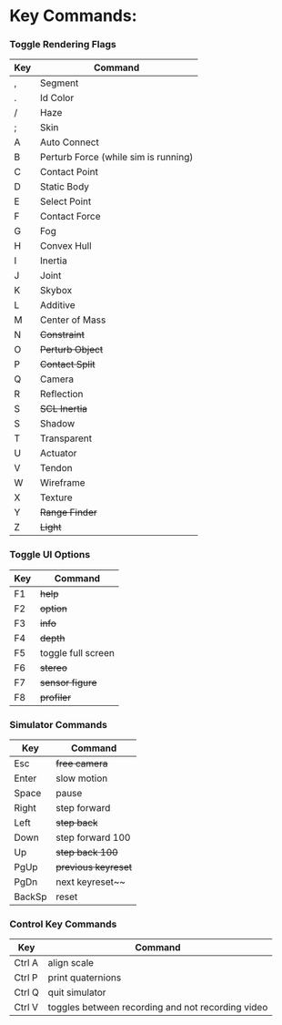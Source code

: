 # Key Commands:
### Toggle Rendering Flags
| Key | Command |
| --- | ------- |
, | Segment
. | Id Color
/ | Haze
; | Skin
A | Auto Connect
B | Perturb Force (while sim is running)
C | Contact Point
D | Static Body
E | Select Point
F | Contact Force
G | Fog
H | Convex Hull
I | Inertia
J | Joint
K | Skybox
L | Additive
M | Center of Mass
N | ~~Constraint~~
O | ~~Perturb Object~~
P | ~~Contact Split~~
Q | Camera
R | Reflection
S | ~~SCL Inertia~~
S | Shadow
T | Transparent
U | Actuator
V | Tendon
W | Wireframe
X | Texture
Y | ~~Range Finder~~
Z | ~~Light~~

### Toggle UI Options
| Key | Command |
| --- | ------- |
F1 | ~~help~~
F2 | ~~option~~
F3 | ~~info~~
F4 | ~~depth~~
F5 | toggle full screen
F6 | ~~stereo~~
F7 | ~~sensor figure~~
F8 | ~~profiler~~

### Simulator Commands
| Key | Command |
| --- | ------- |
Esc | ~~free camera~~
Enter  | slow motion
Space  | pause
Right  | step forward
Left   | ~~step back~~
Down   | step forward 100
Up     | ~~step back 100~~
PgUp   | ~~previous keyreset~~
PgDn | next keyreset~~
BackSp | reset

### Control Key Commands
| Key | Command |
| --- | ------- |
Ctrl A | align scale
Ctrl P | print quaternions
Ctrl Q | quit simulator
Ctrl V | toggles between recording and not recording video

